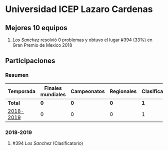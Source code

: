 ---
---

# Universidad ICEP Lazaro Cardenas

## Mejores 10 equipos

1. _Los Sanchez_ resolvió 0 problemas y obtuvo el lugar #394 (33%) en Gran Premio de Mexico 2018

## Participaciones

### Resumen

| Temporada | Finales mundiales | Campeonatos | Regionales | Clasificatorios | Equipos |
| --- | --- | --- | --- | --- | --- |
| **Total** | **0** | **0** | **0** | **1** | **1** |
| [2018-2019](#2018-2019) | 0 | 0 | 0 | 1 | 1 |

### 2018-2019

1. #394 _Los Sanchez_ (Clasificatorio)



